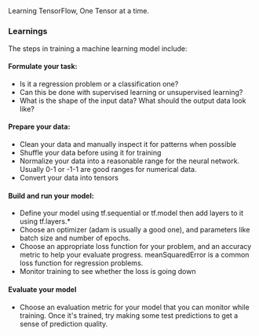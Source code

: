 ##

Learning TensorFlow, One Tensor at a time.


### Learnings

The steps in training a machine learning model include:

#### Formulate your task:

* Is it a regression problem or a classification one?
* Can this be done with supervised learning or unsupervised learning?
* What is the shape of the input data? What should the output data look like?

#### Prepare your data:

* Clean your data and manually inspect it for patterns when possible
* Shuffle your data before using it for training
* Normalize your data into a reasonable range for the neural network. Usually 0-1 or -1-1 are good ranges for numerical data.
* Convert your data into tensors

#### Build and run your model:

* Define your model using tf.sequential or tf.model then add layers to it using tf.layers.*
* Choose an optimizer (adam is usually a good one), and parameters like batch size and number of epochs.
* Choose an appropriate loss function for your problem, and an accuracy metric to help your evaluate progress. meanSquaredError is a common loss function for regression problems.
* Monitor training to see whether the loss is going down

#### Evaluate your model

* Choose an evaluation metric for your model that you can monitor while training. Once it's trained, try making some test predictions to get a sense of prediction quality.
